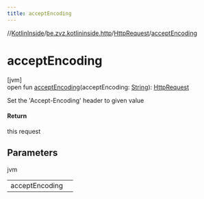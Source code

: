 ```yaml
---
title: acceptEncoding
---
```

//[KotlinInside](../../../index.html)/[be.zvz.kotlininside.http](../index.html)/[HttpRequest](index.html)/[acceptEncoding](accept-encoding.html)



# acceptEncoding



[jvm]\
open fun [acceptEncoding](accept-encoding.html)(acceptEncoding: [String](https://docs.oracle.com/javase/7/docs/api/java/lang/String.html)): [HttpRequest](index.html)



Set the 'Accept-Encoding' header to given value



#### Return



this request



## Parameters


jvm

| | |
|---|---|
| acceptEncoding |  |




